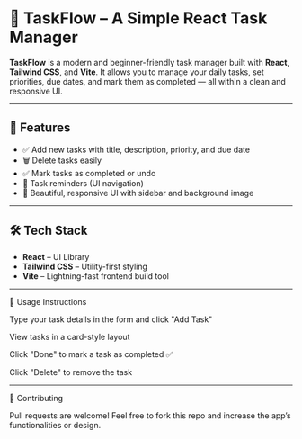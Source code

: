 # 📝 TaskFlow – A Simple React Task Manager

**TaskFlow** is a modern and beginner-friendly task manager built with **React**, **Tailwind CSS**, and **Vite**. It allows you to manage your daily tasks, set priorities, due dates, and mark them as completed — all within a clean and responsive UI.

---

## 🚀 Features

- ✅ Add new tasks with title, description, priority, and due date
- 🗑️ Delete tasks easily
- ✅ Mark tasks as completed or undo
- 📅 Task reminders (UI navigation)
- 🎨 Beautiful, responsive UI with sidebar and background image

---

## 🛠️ Tech Stack

- **React** – UI Library
- **Tailwind CSS** – Utility-first styling
- **Vite** – Lightning-fast frontend build tool

---

🧠 Usage Instructions

Type your task details in the form and click "Add Task"

View tasks in a card-style layout

Click "Done" to mark a task as completed ✅

Click "Delete" to remove the task

---

🤝 Contributing

Pull requests are welcome! Feel free to fork this repo and increase the app’s functionalities or design.



